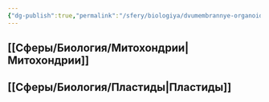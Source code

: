 ```yaml
---
{"dg-publish":true,"permalink":"/sfery/biologiya/dvumembrannye-organoidy/","tags":["Общаябиология"]}
---
```


## [[Сферы/Биология/Митохондрии\|Митохондрии]]
## [[Сферы/Биология/Пластиды\|Пластиды]] 